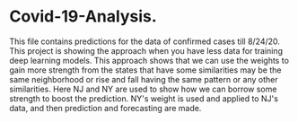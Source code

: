 # Covid-19-Analysis.
This file contains predictions for the data of confirmed cases till 8/24/20.  This project is showing the approach when you have less data for training deep learning models. This approach shows that we can use the weights to gain more strength from the states that have some similarities may be the same neighborhood or rise and fall having the same pattern or any other similarities. Here NJ and NY are used to show how we can borrow some strength to boost the prediction.  NY's weight is used and applied to NJ's data, and then prediction and forecasting are made.

